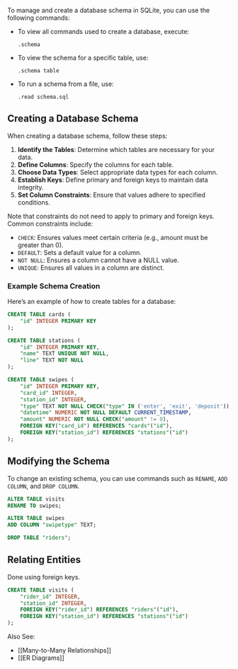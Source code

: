 To manage and create a database schema in SQLite, you can use the following commands:

- To view all commands used to create a database, execute:
  ```
  .schema
  ```
- To view the schema for a specific table, use:
  ```
  .schema table
  ```
- To run a schema from a file, use:
  ```
  .read schema.sql
  ```

## Creating a Database Schema

When creating a database schema, follow these steps:

1. **Identify the Tables**: Determine which tables are necessary for your data.
2. **Define Columns**: Specify the columns for each table.
3. **Choose Data Types**: Select appropriate data types for each column.
4. **Establish Keys**: Define primary and foreign keys to maintain data integrity.
5. **Set Column Constraints**: Ensure that values adhere to specified conditions.

Note that constraints do not need to apply to primary and foreign keys. Common constraints include:

- `CHECK`: Ensures values meet certain criteria (e.g., amount must be greater than 0).
- `DEFAULT`: Sets a default value for a column.
- `NOT NULL`: Ensures a column cannot have a NULL value.
- `UNIQUE`: Ensures all values in a column are distinct.

### Example Schema Creation

Here’s an example of how to create tables for a database:

```sql
CREATE TABLE cards (
    "id" INTEGER PRIMARY KEY
);

CREATE TABLE stations (
    "id" INTEGER PRIMARY KEY,
    "name" TEXT UNIQUE NOT NULL,
    "line" TEXT NOT NULL
);

CREATE TABLE swipes (
    "id" INTEGER PRIMARY KEY,
    "card_id" INTEGER,
    "station_id" INTEGER,
    "type" TEXT NOT NULL CHECK("type" IN ('enter', 'exit', 'deposit')),
    "datetime" NUMERIC NOT NULL DEFAULT CURRENT_TIMESTAMP,
    "amount" NUMERIC NOT NULL CHECK("amount" != 0),
    FOREIGN KEY("card_id") REFERENCES "cards"("id"),
    FOREIGN KEY("station_id") REFERENCES "stations"("id")
);
```

## Modifying the Schema

To change an existing schema, you can use commands such as `RENAME`, `ADD COLUMN`, and `DROP COLUMN`. 

```sql
ALTER TABLE visits
RENAME TO swipes;

ALTER TABLE swipes
ADD COLUMN "swipetype" TEXT;

DROP TABLE "riders"; 
```

## Relating Entities

Done using foreign keys.

```sql
CREATE TABLE visits (
    "rider_id" INTEGER,
    "station_id" INTEGER,
    FOREIGN KEY("rider_id") REFERENCES "riders"("id"),
    FOREIGN KEY("station_id") REFERENCES "stations"("id")
);
```

Also See:
- [[Many-to-Many Relationships]]
- [[ER Diagrams]]